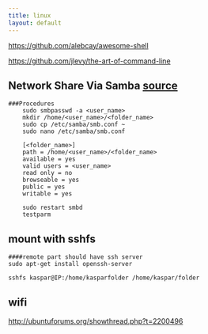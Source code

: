 ```yaml
---
title: linux
layout: default
---
```


https://github.com/alebcay/awesome-shell

https://github.com/jlevy/the-art-of-command-line


Network Share Via Samba [source](http://goo.gl/3lGT8V)
----------------------	
	###Procedures
		sudo smbpasswd -a <user_name>
		mkdir /home/<user_name>/<folder_name>
		sudo cp /etc/samba/smb.conf ~
		sudo nano /etc/samba/smb.conf
		
		[<folder_name>]
		path = /home/<user_name>/<folder_name>
		available = yes
		valid users = <user_name>
		read only = no
		browseable = yes
		public = yes
		writable = yes	

		sudo restart smbd
		testparm

mount with sshfs
----------------------	
	####remote part should have ssh server
	sudo apt-get install openssh-server
	
	sshfs kaspar@IP:/home/kasparfolder /home/kaspar/folder
		

wifi
----------------------	
http://ubuntuforums.org/showthread.php?t=2200496
